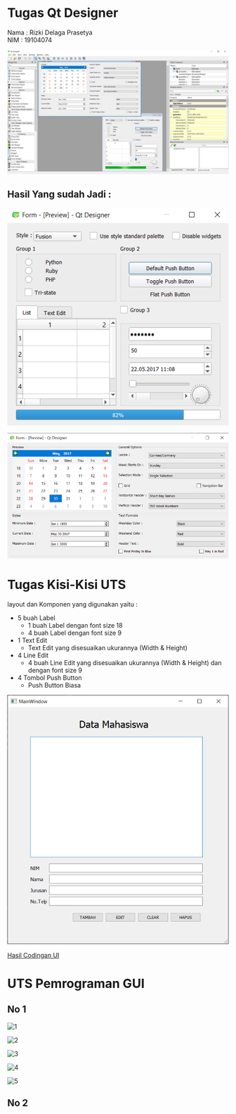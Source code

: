 # Tugas Qt Designer

Nama  : Rizki Delaga Prasetya  
NIM   : 19104074


![ScreenShot Project Qt Designer](https://github.com/RizkiDelaga/Pemrograman_GUI-Rizki_Delaga_Prasetya-19104074/blob/main/ScreenShot%20Qt%20Designer/ScreenShot%20Project%20Qt%20Designer.png?raw=true)

## Hasil Yang sudah Jadi :

![ScreenShot Hasil Ke-1](https://github.com/RizkiDelaga/Pemrograman_GUI-Rizki_Delaga_Prasetya-19104074/blob/main/ScreenShot%20Qt%20Designer/ScreenShot%20-%201.png?raw=true)  


![ScreenShot Hasil Ke-2](https://github.com/RizkiDelaga/Pemrograman_GUI-Rizki_Delaga_Prasetya-19104074/blob/main/ScreenShot%20Qt%20Designer/ScreenShot%20-%202.png?raw=true)

# Tugas Kisi-Kisi UTS
layout dan Komponen yang digunakan yaitu :
* 5 buah Label
	* 1 buah Label dengan font size 18
	* 4 buah Label dengan font size 9
* 1 Text Edit
	* Text Edit yang disesuaikan ukurannya (Width & Height)
* 4 Line Edit
	* 4 buah Line Edit yang disesuaikan ukurannya (Width & Height) dan dengan font size 9
* 4 Tombol Push Button
	* Push Button Biasa

![ScreenShot UI](https://github.com/RizkiDelaga/Pemrograman_GUI-Rizki_Delaga_Prasetya-19104074/blob/main/ScreenShot%20Qt%20Designer/UI_Tugas%20Kisi2.png?raw=true)


[Hasil Codingan UI](https://github.com/RizkiDelaga/Pemrograman_GUI-Rizki_Delaga_Prasetya-19104074/blob/main/Code%20Tugas%20Pemrograman%20GUI/Tugas_Kisi2.py)



# UTS Pemrograman GUI

## No 1
![1](https://user-images.githubusercontent.com/72425333/120765693-aa905b00-c543-11eb-95c0-75041f40215d.png)

![2](https://user-images.githubusercontent.com/72425333/120765817-cac01a00-c543-11eb-8334-38daa9282555.png)

![3](https://user-images.githubusercontent.com/72425333/120765850-d4498200-c543-11eb-83e4-cbfc4ff8eedb.png)

![4](https://user-images.githubusercontent.com/72425333/120765887-ddd2ea00-c543-11eb-966d-aff7d52263bb.png)

![5](https://user-images.githubusercontent.com/72425333/120765914-e3c8cb00-c543-11eb-87e4-9707dabfa370.png)


## No 2
